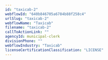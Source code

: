 ```yaml
---
id: "taxicab-2"
webflowId: "640b846705a6784b88f258c4"
urlSlug: "taxicab-2"
webflowName: "Taxicab"
filename: "taxicab-2"
callToActionLink: ""
agencyId: municipal-clerk
divisionPhone: ""
webflowIndustry: "Taxicab"
licenseCertificationClassification: "LICENSE"
---
```

